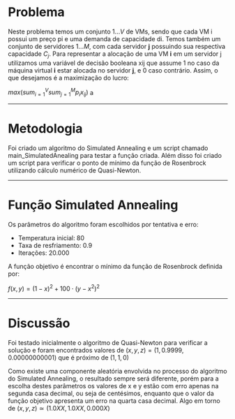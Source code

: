 # Problema

Neste problema temos um conjunto $` {1…V} `$ de VMs, sendo que cada VM i possui um preço pi e uma demanda de capacidade di. Temos também um conjunto de servidores $` {1…M} `$, com cada servidor **j** possuindo sua respectiva capacidade $` C_j `$. Para representar a alocação de uma VM **i** em um servidor j utilizamos uma variável de decisão booleana xij que assume 1 no caso da máquina virtual **i** estar alocada no  servidor **j**, e 0 caso contrário. Assim, o que desejamos é a maximização do lucro:

$` max(sum_{i=1}^{V} sum_{j=1}^{M} p_i x_{ij}) `$ a

---

# Metodologia

Foi criado um algoritmo do Simulated Annealing e um script chamado main_SimulatedAnealing para testar a função criada. Além disso foi criado um script para verificar o ponto de mínimo da função de Rosenbrock utilizando cálculo numérico de Quasi-Newton.

---

# Função Simulated Annealing

Os parâmetros do algoritmo foram escolhidos por tentativa e erro:
- Temperatura inicial: 80
- Taxa de resfriamento: 0.9
- Iterações: 20.000

A função objetivo é encontrar o mínimo da função de Rosenbrock definida por:

$` f(x, y) = (1 - x)^2 + 100 \cdot (y - x^2)^2 `$

---

# Discussão

Foi testado inicialmente o algoritmo de Quasi-Newton para verificar a solução e foram encontrados valores de $` (x,y,z) = (1,0.9999,0.00000000001) `$ que é próximo de $` (1,1,0) `$

Como existe uma componente aleatória envolvida no processo do algoritmo do Simulated Annealing, o resultado sempre será diferente, porém para a escolha destes parâmetros os valores de x e y estão com erro apenas na segunda casa decimal, ou seja de centésimos, enquanto que o valor da função objetivo apresenta um erro na quarta casa decimal. Algo em torno de $` (x,y,z)  \simeq  (1.0XX,1.0XX,0.000X) `$

